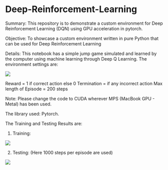# Deep-Reinforcement-Learning
Summary: This repository is to demonstrate a custom environment for Deep Reinforcement Learning (DQN) using GPU acceleration in pytorch.

Objective: To showcase a custom environment written in pure Python that can be used for Deep Reinforcement Learning 

Details: This notebook has a simple jump game simulated and learned by the computer using machine learning through Deep Q Learning. The environment settings are:

![](https://github.com/Your_Repository_Name/Your_GIF_Name.gif)

Reward = 1 if correct action else 0
Termination = if any incorrect action
Max length of Episode = 200 steps

Note: Please change the code to CUDA wherever MPS (MacBook GPU - Metal) has been used.

The library used: Pytorch.

The Training and Testing Results are:

1. Training:

![](https://github.com/Your_Repository_Name/Your_GIF_Name.gif)

2. Testing: (Here 1000 steps per episode are used)

![](https://github.com/Your_Repository_Name/Your_GIF_Name.gif)
